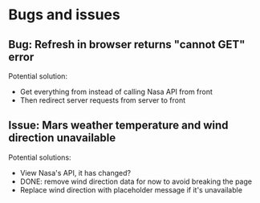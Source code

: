 # Bugs and issues

## Bug: Refresh in browser returns "cannot GET" error
Potential solution:
* Get everything from instead of calling Nasa API from front
* Then redirect server requests from server to front

## Issue: Mars weather temperature and wind direction unavailable
Potential solutions:
* View Nasa's API, it has changed?
* DONE: remove wind direction data for now to avoid breaking the page
* Replace wind direction with placeholder message if it's unavailable